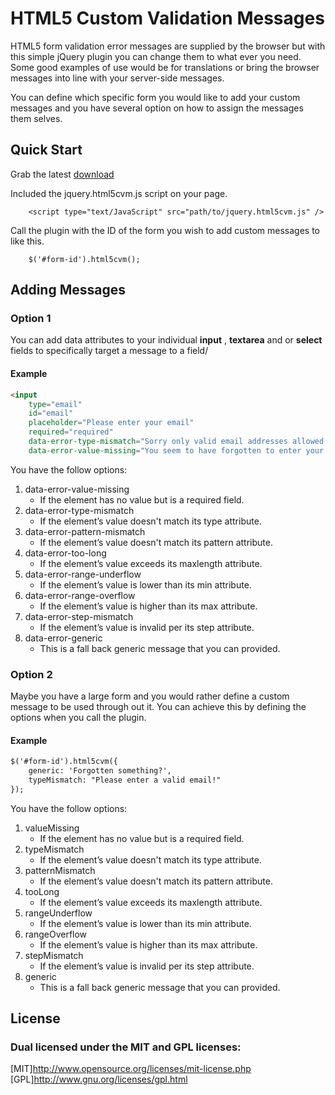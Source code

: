 # HTML5 Custom Validation Messages

HTML5 form validation error messages are supplied by the browser but with this simple jQuery plugin you can change them to what ever you need. Some good examples of use would be for translations or bring the browser messages into line with your server-side messages.

You can define which specific form you would like to add your custom messages and you have several option on how to assign the messages them selves.

## Quick Start

Grab the latest [download](https://github.com/javanto/civem.js/downloads)

Included the jquery.html5cvm.js script on your page.

        <script type="text/JavaScript" src="path/to/jquery.html5cvm.js" />

Call the plugin with the ID of the form you wish to add custom messages to like this.

        $('#form-id').html5cvm();

## Adding Messages

### Option 1

You can add data attributes to your individual **input** , **textarea** and or **select** fields to specifically target a message to a field/

#### Example

```html
<input 
    type="email" 
    id="email"
    placeholder="Please enter your email" 
    required="required"
    data-error-type-mismatch="Sorry only valid email addresses allowed! Please try again" 
    data-error-value-missing="You seem to have forgotten to enter your email!">
```

You have the follow options:

1. data-error-value-missing
    - If the element has no value but is a required field.
2. data-error-type-mismatch
    - If the element’s value doesn't match its type attribute.
3. data-error-pattern-mismatch
    - If the element’s value doesn't match its pattern attribute.
4. data-error-too-long
    - If the element’s value exceeds its maxlength attribute.
5. data-error-range-underflow
    - If the element’s value is lower than its min attribute.
6. data-error-range-overflow
    - If the element’s value is higher than its max attribute.
7. data-error-step-mismatch
    - If the element’s value is invalid per its step attribute.
8. data-error-generic
    - This is a fall back generic message that you can provided.


### Option 2

Maybe you have a large form and you would rather define a custom message to be used through out it. You can achieve this by defining the options when you call the plugin.

#### Example

```html
$('#form-id').html5cvm({
    generic: 'Forgotten something?',
    typeMismatch: "Please enter a valid email!"
});
```

You have the follow options:

1. valueMissing
    - If the element has no value but is a required field.
2. typeMismatch
    - If the element’s value doesn't match its type attribute.
3. patternMismatch
    - If the element’s value doesn't match its pattern attribute.
4. tooLong
    - If the element’s value exceeds its maxlength attribute.
5. rangeUnderflow
    - If the element’s value is lower than its min attribute.
6. rangeOverflow
    - If the element’s value is higher than its max attribute.
7. stepMismatch
    - If the element’s value is invalid per its step attribute.
8. generic
    - This is a fall back generic message that you can provided.


## License

### Dual licensed under the MIT and GPL licenses:
[MIT]http://www.opensource.org/licenses/mit-license.php
[GPL]http://www.gnu.org/licenses/gpl.html
